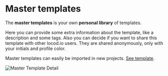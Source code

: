 # Master templates

The __master templates__ is your own __personal library__ of templates.

Here you can provide some extra information about the template, like
a description and some tags. Also you can decide if you want to share
this template with other locod.io users. They are shared anonymously, 
only with your initials and profile color.

Master templates can easily be imported in new projects. [See template](template.md).

![Master Template Detail](/master_template_detail.png)